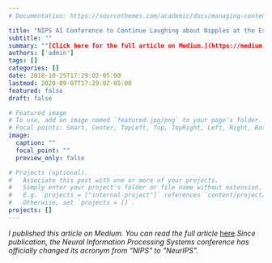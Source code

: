 ```yaml
---
# Documentation: https://sourcethemes.com/academic/docs/managing-content/

title: "NIPS AI Conference to Continue Laughing about Nipples at the Expense of Women in Tech"
subtitle: ""
summary: ""[Click here for the full article on Medium.](https://medium.com/@therese.koch1/nips-ai-conference-to-continue-laughing-about-nipples-at-the-expense-of-women-in-tech-8c0fa74b1ec4)"
authors: ['admin']
tags: []
categories: []
date: 2018-10-25T17:29:02-05:00
lastmod: 2020-09-07T17:29:02-05:00
featured: false
draft: false

# Featured image
# To use, add an image named `featured.jpg/png` to your page's folder.
# Focal points: Smart, Center, TopLeft, Top, TopRight, Left, Right, BottomLeft, Bottom, BottomRight.
image:
  caption: ""
  focal_point: ""
  preview_only: false

# Projects (optional).
#   Associate this post with one or more of your projects.
#   Simply enter your project's folder or file name without extension.
#   E.g. `projects = ["internal-project"]` references `content/project/deep-learning/index.md`.
#   Otherwise, set `projects = []`.
projects: []
---
```

*I published this article on Medium. You can read the full article* [here](https://medium.com/@therese.koch1/nips-ai-conference-to-continue-laughing-about-nipples-at-the-expense-of-women-in-tech-8c0fa74b1ec4).*Since publication, the Neural Information Processing Systems conference has officially changed its acronym from "NIPS" to "NeurIPS".* 
